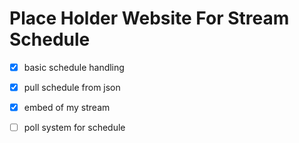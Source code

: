 # Place Holder Website For Stream Schedule
- [x] basic schedule handling
- [x] pull schedule from json
- [x] embed of my stream
- [ ] poll system for schedule
	


